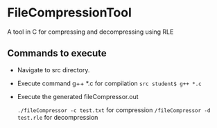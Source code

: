 # FileCompressionTool
A tool in C for compressing and decompressing using RLE

## Commands to execute
* Navigate to src directory.
* Execute command g++ *.c for compilation
  `src student$ g++ *.c`
* Execute the generated fileCompressor.out
  
  `./fileCompressor -c test.txt` for compression
  `/fileCompressor -d test.rle` for decompression


